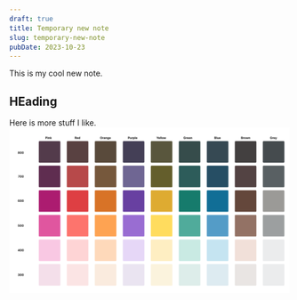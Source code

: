 ```yaml
---
draft: true
title: Temporary new note
slug: temporary-new-note
pubDate: 2023-10-23
---
```


This is my cool new note.

## HEading

Here is more stuff I like.![Screenshot 2023-10-22 at 23.05.31.png](../../assets/notes/1698030102104-temporary-new-note/screenshot-2023-10-22-at-23-05-31-e88f5e4198.png)
